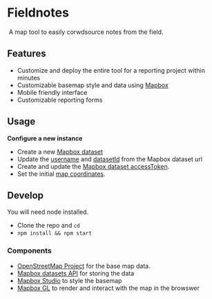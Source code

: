 # Fieldnotes
![]()
A map tool to easily corwdsource notes from the field.

## Features
- Customize and deploy the entire tool for a reporting project within minutes
- Customizable basemap style and data using [Mapbox](https://www.mapbox.com)
- Mobile friendly interface
- Customizable reporting forms

## Usage
**Configure a new instance**
- Create a new [Mapbox dataset](https://www.mapbox.com/studio/datasets/)
- Update the [username](https://github.com/osmlab/fieldnotes/blob/master/index.js#L3) and [datasetId](https://github.com/osmlab/fieldnotes/blob/master/index.js#L2) from the Mapbox dataset url
- Create and update the [Mapbox dataset accessToken](https://github.com/osmlab/fieldnotes/blob/master/index.js#L4).
- Set the initial [map coordinates](https://github.com/osmlab/fieldnotes/blob/master/index.js#L14).

## Develop
You will need node installed.
- Clone the repo and `cd`
- `npm install && npm start`

### Components
- [OpenStreetMap Project](http://osm.org) for the base map data.
- [Mapbox datasets API](https://www.mapbox.com/studio/datasets/) for storing the data
- [Mapbox Studio](https://www.mapbox.com/studio) to style the basemap
- [Mapbox GL](https://www.mapbox.com/mapbox-gl-js/) to render and interact with the map in the browswer
